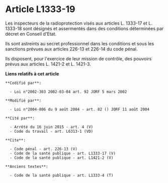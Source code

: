 # Article L1333-19

Les inspecteurs de la radioprotection visés aux articles L. 1333-17 et L. 1333-18 sont désignés et assermentés dans des
conditions déterminées par décret en Conseil d'Etat. 

Ils sont astreints au secret professionnel dans les conditions et sous les sanctions prévues aux articles 226-13 et 226-14 du
code pénal. 

Ils disposent, pour l'exercice de leur mission de contrôle, des pouvoirs prévus aux articles L. 1421-2 et L. 1421-3.

**Liens relatifs à cet article**

	**Codifié par**:

	  - Loi n°2002-303 2002-03-04 art. 92 JORF 5 mars 2002

	**Modifié par**:

	  - Loi n°2004-806 du 9 août 2004 - art. 82 () JORF 11 août 2004

	**Cité par**:

	  - Arrêté du 16 juin 2015 - art. 4 (V)
	  - Code du travail - art. L6313-1 (VD)

	**Cite**:

	  - Code pénal - art. 226-13 (V)
	  - Code de la santé publique - art. L1333-17 (V)
	  - Code de la santé publique - art. L1421-2 (V)

	**Anciens textes**:

	  - Code de la santé publique - art. L1333-4 (T)
